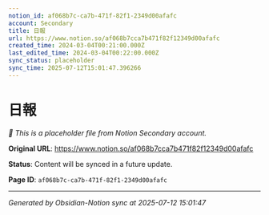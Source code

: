 ```yaml
---
notion_id: af068b7c-ca7b-471f-82f1-2349d00afafc
account: Secondary
title: 日報
url: https://www.notion.so/af068b7cca7b471f82f12349d00afafc
created_time: 2024-03-04T00:21:00.000Z
last_edited_time: 2024-03-04T00:22:00.000Z
sync_status: placeholder
sync_time: 2025-07-12T15:01:47.396266
---
```


# 日報

*🔄 This is a placeholder file from Notion Secondary account.*

**Original URL**: https://www.notion.so/af068b7cca7b471f82f12349d00afafc

**Status**: Content will be synced in a future update.

**Page ID**: `af068b7c-ca7b-471f-82f1-2349d00afafc`

---

*Generated by Obsidian-Notion sync at 2025-07-12 15:01:47*
